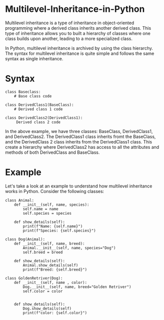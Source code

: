 # Multilevel-Inheritance-in-Python

Multilevel inheritance is a type of inheritance in object-oriented programming where a derived class inherits another derived class. This type of inheritance allows you to built a hierarchy of classes where one class builds upon another, leading to a more specialized class.

In Python, multilevel inheritance is archived by using the class hierarchy. The syntax for multilevel inheritance is quite simple and follows the same syntax as single inheritance.

# Syntax
    class Baseclass:
        # Base class code

    class DerivedClass1(BaseClass):
        # Derived class 1 code

    class DerivedClass2(DerivedClass1):
         Derived class 2 code

In the above example, we have three classes: BaseClass, DerivedClass1, and DerivedClass2. The DerivedClass1 class inherits fromt the BaseClass, and the DerivedClass 2 class inherits from the DerivedClass1 class. This create a hierarchy where DerivedClass2 has access to all the attributes and methods of both DerivedClass and BaseClass.

# Example
Let's take a look at an example to understand how multilevel inheritance works in Python. Consider the following classes:

    class Animal:
        def __init__(self, name, species):
            self.name = name
            self.species = species

        def show_details(self):
            print(f"Name: {self.name}")    
            print(f"Species: {self.species}")

    class Dog(Animal):
        def __init__(self, name, breed):
            Animal.__init__(self, name, species="Dog")        
            self.breed = breed

        def show_details(self):
            Animal.show_details(self)    
            print(f"Breed: {self.breed}")

    class GoldenRetriver(Dog):
        def __init__(self, name , color):
            Dog.__init__(self, name, breed="Golden Retriver")        
            self.color = color


        def show_details(self):
            Dog.show_details(self)          
            print(f"color: {self.color}")